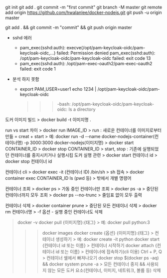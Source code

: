 git init
git add .
git commit -m "first commit"
git branch -M master
git remote add origin https://github.com/hwalanlee/docker-nodejs.git
git push -u origin master

git add . && git commit -m "commit" && git push origin master

>>>>>>>>>>>>>>>>>>>>>>>>>>>>>>>>>>>>>>>>>>>>>>>>>>>>>>>>>>>>>>>>>>>>>>>>>>
- sshd 에러
    - pam_exec(sshd:auth): execve(/opt/pam-keycloak-oidc/pam-keycloak-oidc,...) failed: Permission denied
      pam_exec(sshd:auth): /opt/pam-keycloak-oidc/pam-keycloak-oidc failed: exit code 13
    - pam_exec(sshd:auth): /opt/pam-exec-oauth2/pam-exec-oauth2 failed: exit code 1

- 분석 하지 못함
    - export PAM_USER=user1
      echo 1234 | /opt/pam-keycloak-oidc/pam-keycloak-oidc
        >>> -bash: /opt/pam-keycloak-oidc/pam-keycloak-oidc: Is a directory


>>>>>>>>>>>>>>>>>>>>>>>>>>>>>>>>>>>>>>>>>>>>>>>>>>>>>>>>>>>>>>>>>>>>>>>>>>

도커 이미지 빌드
    > docker build -t 이미지명 .

run vs start 차이
    > docker run IMAGE_ID
        > run : 새로운 컨테이너를 이미지로부터 만듦 = creat + start
            > 예: docker run -d --name docker-nodejs-container(컨테이너명) -p 3000:3000 docker-nodejs(이미지명)
    > docker start CONTAINER_ID
    > docker stop CONTAINER_ID
        > start, stop : 기존에 실행되었던 컨테이너를 중지시키거나 실행시킴
도커 실행 관련
    > docker start 컨테이너 id
    > docker stop 컨테이너 id

컨테이너 cli
    > docker exec -it (컨테이너 ID) /bin/sh
        > sh 접속
    > docker container exec CONTAINER_ID ls (pwd 등)
        > 밖에서 개별 명령어

컨테이너 조회
    > docker ps 
        > 가동 중인 컨테이너만 조회
    > docker ps -a
        > 중단된 컨테이너까지 모두 조회
    > docker ps --no-trunc
        > 줄임표 없이 모두 출력

컨테이너 삭제
    > docker container prune
        > 중단된 모든 컨테이너 삭제
    > docker rm 컨테이너명
        > -f 옵션 - 실행 중인 컨테이너도 삭제



>>>>>>>>>>>>>>>>>>>>>>>>>>>>>>>>>>>>>>>>>>>>>>>>>>>>

> docker -v
> docker pull {이미지명}:{태그}
    > 예: docker pull python:3
>>> docker images 
> docker create {옵션} {이미지명}:{태그}
    > 컨테이너 생성하기
    > 예: docker create -it python
>>> docker start {컨테이너 id 또는 이름}
    > 컨테이너 시작하기
>>> docker attach {컨테이너 id 또는 이름}
    > 컨테이너에 접속하기(cli 이용)
> Ctrl + P, Q
    > 컨테이너 쉘에서 빠져나오기
> docker stop $(docker ps -aq) && docker system prune -a
    > 모든 컨테이너 중지 && 사용되지 않는 모든 도커 요소(컨테이너, 이미지, 네트워크, 볼륨 등) 삭제